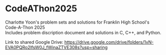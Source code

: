 # CodeAThon2025

Charlotte Yoon's problem sets and solutions for Franklin High School's Code-A-Thon 2025\
Includes problem discription document and solutions in C, C++, and Python.

Link to shared Google Drive: https://drive.google.com/drive/folders/1vN-EVA0PQRo2lfsW0J_fWinaZTVE308s?usp=sharing
